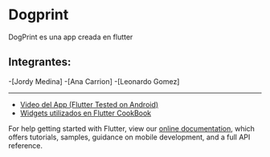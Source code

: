 # Dogprint

DogPrint es una app creada en flutter

## Integrantes:
-[Jordy Medina]
-[Ana Carrion]
-[Leonardo Gomez]

------
- [Video del App (Flutter Tested on Android)  ](https://youtu.be/Qdc-JgSPhzw)
- [Widgets utilizados en Flutter CookBook](https://flutter.dev/docs/cookbook)

For help getting started with Flutter, view our
[online documentation](https://flutter.dev/docs), which offers tutorials,
samples, guidance on mobile development, and a full API reference.
